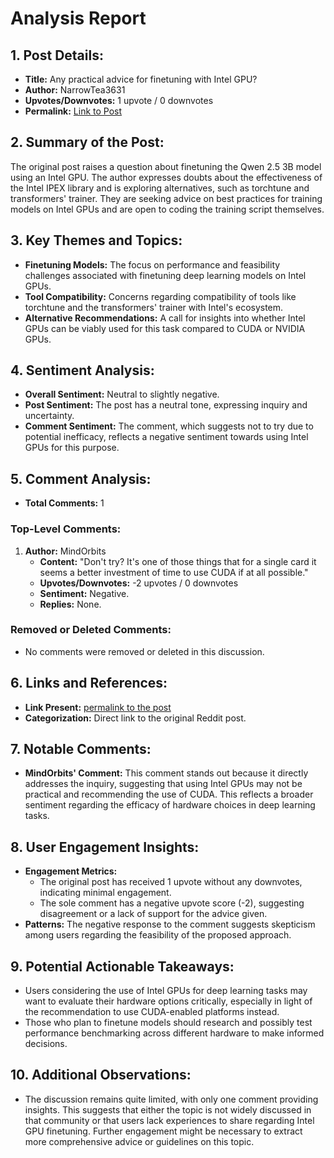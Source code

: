 # Analysis Report

## 1. Post Details:
- **Title:** Any practical advice for finetuning with Intel GPU?
- **Author:** NarrowTea3631
- **Upvotes/Downvotes:** 1 upvote / 0 downvotes
- **Permalink:** [Link to Post](https://www.reddit.com/r/LocalLLaMA/comments/1hgpe09/any_practical_advice_for_finetuning_with_intel_gpu/)

## 2. Summary of the Post:
The original post raises a question about finetuning the Qwen 2.5 3B model using an Intel GPU. The author expresses doubts about the effectiveness of the Intel IPEX library and is exploring alternatives, such as torchtune and transformers' trainer. They are seeking advice on best practices for training models on Intel GPUs and are open to coding the training script themselves.

## 3. Key Themes and Topics:
- **Finetuning Models:** The focus on performance and feasibility challenges associated with finetuning deep learning models on Intel GPUs.
- **Tool Compatibility:** Concerns regarding compatibility of tools like torchtune and the transformers' trainer with Intel's ecosystem.
- **Alternative Recommendations:** A call for insights into whether Intel GPUs can be viably used for this task compared to CUDA or NVIDIA GPUs.

## 4. Sentiment Analysis:
- **Overall Sentiment:** Neutral to slightly negative.
- **Post Sentiment:** The post has a neutral tone, expressing inquiry and uncertainty.
- **Comment Sentiment:** The comment, which suggests not to try due to potential inefficacy, reflects a negative sentiment towards using Intel GPUs for this purpose.

## 5. Comment Analysis:
- **Total Comments:** 1

### Top-Level Comments:
1. **Author:** MindOrbits
   - **Content:** "Don't try? It's one of those things that for a single card it seems a better investment of time to use CUDA if at all possible."
   - **Upvotes/Downvotes:** -2 upvotes / 0 downvotes
   - **Sentiment:** Negative.
   - **Replies:** None.

### Removed or Deleted Comments:
- No comments were removed or deleted in this discussion.

## 6. Links and References:
- **Link Present:** [permalink to the post](https://www.reddit.com/r/LocalLLaMA/comments/1hgpe09/any_practical_advice_for_finetuning_with_intel_gpu/)
- **Categorization:** Direct link to the original Reddit post.

## 7. Notable Comments:
- **MindOrbits' Comment:** This comment stands out because it directly addresses the inquiry, suggesting that using Intel GPUs may not be practical and recommending the use of CUDA. This reflects a broader sentiment regarding the efficacy of hardware choices in deep learning tasks.

## 8. User Engagement Insights:
- **Engagement Metrics:**
  - The original post has received 1 upvote without any downvotes, indicating minimal engagement.
  - The sole comment has a negative upvote score (-2), suggesting disagreement or a lack of support for the advice given.
- **Patterns:** The negative response to the comment suggests skepticism among users regarding the feasibility of the proposed approach.

## 9. Potential Actionable Takeaways:
- Users considering the use of Intel GPUs for deep learning tasks may want to evaluate their hardware options critically, especially in light of the recommendation to use CUDA-enabled platforms instead.
- Those who plan to finetune models should research and possibly test performance benchmarking across different hardware to make informed decisions.

## 10. Additional Observations:
- The discussion remains quite limited, with only one comment providing insights. This suggests that either the topic is not widely discussed in that community or that users lack experiences to share regarding Intel GPU finetuning. Further engagement might be necessary to extract more comprehensive advice or guidelines on this topic.